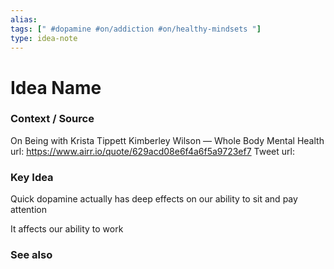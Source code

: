 ```yaml
---
alias: 
tags: [" #dopamine #on/addiction #on/healthy-mindsets "]
type: idea-note
---
```

# Idea Name

### Context / Source

On Being with Krista Tippett
Kimberley Wilson — Whole Body Mental Health
url: https://www.airr.io/quote/629acd08e6f4a6f5a9723ef7
Tweet url: 

### Key Idea

Quick dopamine actually has deep effects on our ability to sit and pay attention

It affects our ability to work

### See also
